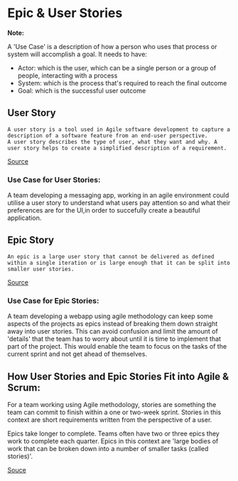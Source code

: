 # Epic & User Stories

__Note:__

A 'Use Case' is a description of how a person who uses that process or system will accomplish a goal. It needs to have:

- Actor: which is the user, which can be a single person or a group of people, interacting with a process
- System: which is the process that's required to reach the final outcome
- Goal: which is the successful user outcome

## User Story
```
A user story is a tool used in Agile software development to capture a description of a software feature from an end-user perspective. 
A user story describes the type of user, what they want and why. A user story helps to create a simplified description of a requirement.
```

[Source](https://www.visual-paradigm.com/guide/agile-software-development/what-is-user-story/#:~:text=A%20user%20story%20is%20a,simplified%20description%20of%20a%20requirement)

### Use Case for User Stories:
A team developing a messaging app, working in an agile environment could utilise a user story to understand what users pay attention so and what their preferences are for the UI,in order to succefully create a beautiful application. 


## Epic Story 

```
An epic is a large user story that cannot be delivered as defined within a single iteration or is large enough that it can be split into smaller user stories.
```
[Source](https://www.agilealliance.org/glossary/epic/#q=~(infinite~false~filters~(postType~(~'page~'post~'aa_book~'aa_event_session~'aa_experience_report~'aa_glossary~'aa_research_paper~'aa_video)~tags~(~'epic))~searchTerm~'~sort~false~sortDirection~'asc~page~1))

### Use Case for Epic Stories:
A team developing a webapp using agile methodology can keep some aspects of the projects as epics instead of breaking them down straight away into user stories. This can avoid confusion and limit the amount of 'details' that the team has to worry about until it is time to implement that part of the project. This would enable the team to focus on the tasks of the current sprint and not get ahead of themselves. 

## How User Stories and Epic Stories Fit into Agile & Scrum:

For a team working using Agile methodology, stories are something the team can commit to finish within a one or two-week sprint. Stories in this context are short requirements written from the perspective of a user.

 Epics take longer to complete. Teams often have two or three epics they work to complete each quarter. Epics in this context are 'large bodies of work that can be broken down into a number of smaller tasks (called stories)'.
 
 [Souce](https://www.atlassian.com/agile/project-management/epics-stories-themes)